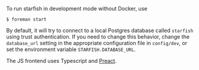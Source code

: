 To run starfish in development mode without Docker, use

```
$ foreman start
```

By default, it will try to connect to a local Postgres database called `starfish` using trust authentication. If you need to change this behavior, change the `database_url` setting in the appropriate configuration file in `config/dev`, or set the environment variable `STARFISH.DATABASE_URL`.

The JS frontend uses Typescript and [Preact](https://preactjs.com/).
